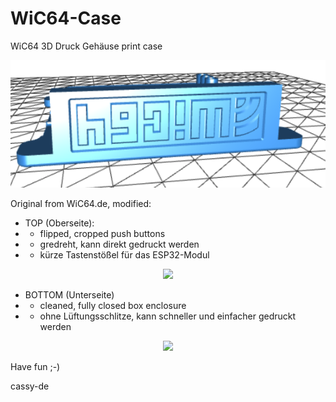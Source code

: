 # WiC64-Case
WiC64 3D Druck Gehäuse print case 

<p align="center">
  <img src="images/WiC64.png">
</p>

Original from WiC64.de, modified:

 - TOP (Oberseite):
 - - flipped, cropped push buttons
 - - gredreht, kann direkt gedruckt werden
 - - kürze Tastenstößel für das ESP32-Modul
 
 <p align="center">
  <img src="images/WiC64-t.png">
</p>
 
 - BOTTOM (Unterseite)
 - - cleaned, fully closed box enclosure
 - - ohne Lüftungsschlitze, kann schneller und einfacher gedruckt werden
 
  <p align="center">
  <img src="images/WiC64-b.png">
</p>
 
 
 Have fun  ;-)
 
 cassy-de
